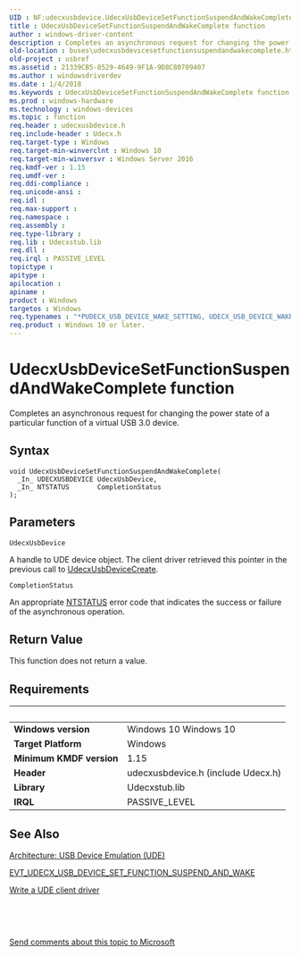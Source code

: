 ```yaml
---
UID : NF:udecxusbdevice.UdecxUsbDeviceSetFunctionSuspendAndWakeComplete
title : UdecxUsbDeviceSetFunctionSuspendAndWakeComplete function
author : windows-driver-content
description : Completes an asynchronous request for changing the power state of a particular function of a virtual USB 3.0 device.
old-location : buses\udecxusbdevicesetfunctionsuspendandwakecomplete.htm
old-project : usbref
ms.assetid : 21339CB5-8529-4649-9F1A-9D8C80709407
ms.author : windowsdriverdev
ms.date : 1/4/2018
ms.keywords : UdecxUsbDeviceSetFunctionSuspendAndWakeComplete function [Buses], buses.udecxusbdevicesetfunctionsuspendandwakecomplete, UdecxUsbDeviceSetFunctionSuspendAndWakeComplete, udecxusbdevice/UdecxUsbDeviceSetFunctionSuspendAndWakeComplete
ms.prod : windows-hardware
ms.technology : windows-devices
ms.topic : function
req.header : udecxusbdevice.h
req.include-header : Udecx.h
req.target-type : Windows
req.target-min-winverclnt : Windows 10
req.target-min-winversvr : Windows Server 2016
req.kmdf-ver : 1.15
req.umdf-ver : 
req.ddi-compliance : 
req.unicode-ansi : 
req.idl : 
req.max-support : 
req.namespace : 
req.assembly : 
req.type-library : 
req.lib : Udecxstub.lib
req.dll : 
req.irql : PASSIVE_LEVEL
topictype : 
apitype : 
apilocation : 
apiname : 
product : Windows
targetos : Windows
req.typenames : "*PUDECX_USB_DEVICE_WAKE_SETTING, UDECX_USB_DEVICE_WAKE_SETTING"
req.product : Windows 10 or later.
---
```



# UdecxUsbDeviceSetFunctionSuspendAndWakeComplete function
Completes an asynchronous request for changing the power state of a particular function of a virtual USB 3.0 device.

## Syntax

````
void UdecxUsbDeviceSetFunctionSuspendAndWakeComplete(
  _In_ UDECXUSBDEVICE UdecxUsbDevice,
  _In_ NTSTATUS       CompletionStatus
);
````

## Parameters

`UdecxUsbDevice`

A handle to UDE device object. The client driver retrieved this pointer in the previous call to <a href="..\udecxusbdevice\nf-udecxusbdevice-udecxusbdevicecreate.md">UdecxUsbDeviceCreate</a>.

`CompletionStatus`

An appropriate <a href="https://msdn.microsoft.com/7792201b-63bb-4db5-803d-2af02893d505">NTSTATUS</a> error code that indicates the success or failure of the asynchronous operation.


## Return Value

This function does not return a value.


## Requirements
| &nbsp; | &nbsp; |
| ---- |:---- |
| **Windows version** | Windows 10 Windows 10 |
| **Target Platform** | Windows |
| **Minimum KMDF version** | 1.15 |
| **Header** | udecxusbdevice.h (include Udecx.h) |
| **Library** | Udecxstub.lib |
| **IRQL** | PASSIVE_LEVEL |

## See Also

<a href="https://msdn.microsoft.com/library/windows/hardware/mt595932">Architecture: USB Device Emulation (UDE)</a>

<a href="..\udecxusbdevice\nc-udecxusbdevice-evt_udecx_usb_device_set_function_suspend_and_wake.md">EVT_UDECX_USB_DEVICE_SET_FUNCTION_SUSPEND_AND_WAKE</a>

<a href="https://msdn.microsoft.com/library/windows/hardware/mt595939">Write a UDE client driver</a>

 

 

<a href="mailto:wsddocfb@microsoft.com?subject=Documentation%20feedback [usbref\buses]:%20UdecxUsbDeviceSetFunctionSuspendAndWakeComplete function%20 RELEASE:%20(1/4/2018)&amp;body=%0A%0APRIVACY STATEMENT%0A%0AWe use your feedback to improve the documentation. We don't use your email address for any other purpose, and we'll remove your email address from our system after the issue that you're reporting is fixed. While we're working to fix this issue, we might send you an email message to ask for more info. Later, we might also send you an email message to let you know that we've addressed your feedback.%0A%0AFor more info about Microsoft's privacy policy, see http://privacy.microsoft.com/en-us/default.aspx." title="Send comments about this topic to Microsoft">Send comments about this topic to Microsoft</a>